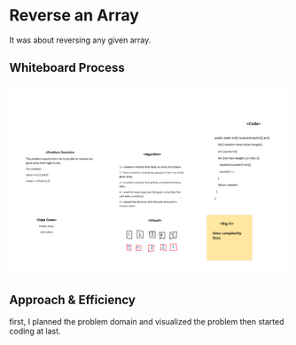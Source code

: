 # Reverse an Array
It was about reversing any given array.

## Whiteboard Process
<!-- Embedded whiteboard image -->

![whiteboard](code-challenge-01.png)


## Approach & Efficiency
<!-- What approach did you take? Discuss Why. What is the Big O space/time for this approach? -->
first, I planned the problem domain and visualized the problem then started coding at last.
